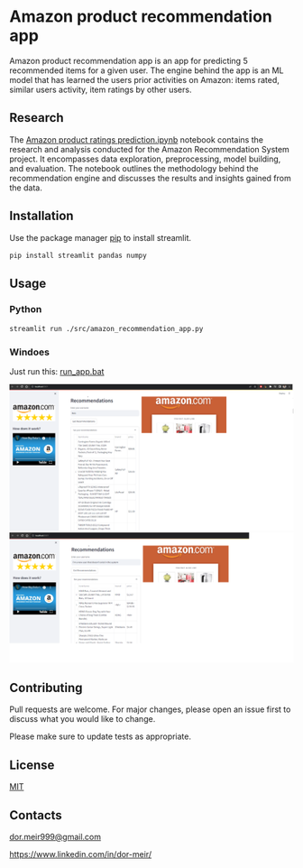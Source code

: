 # Amazon product recommendation app

Amazon product recommendation app is an app for predicting 5 recommended items for a given user. The engine behind the app is an ML model that has learned the users prior activities on Amazon: items rated, similar users activity, item ratings by other users.

## Research

The [Amazon product ratings prediction.ipynb](./Amazon%20product%20ratings%20prediction.ipynb)
notebook contains the research and analysis conducted for the Amazon Recommendation System project. It encompasses data exploration, preprocessing, model building, and evaluation. The notebook outlines the methodology behind the recommendation engine and discusses the results and insights gained from the data.


## Installation

Use the package manager [pip](https://pip.pypa.io/en/stable/) to install streamlit.

```bash
pip install streamlit pandas numpy
```

## Usage

### Python
```bash
streamlit run ./src/amazon_recommendation_app.py
```
### Windoes
Just run this: [run_app.bat](src%2Frun_app.bat)

![img.png](img.png)
![img_1.png](img_1.png)
## Contributing

Pull requests are welcome. For major changes, please open an issue first
to discuss what you would like to change.

Please make sure to update tests as appropriate.

## License

[MIT](https://choosealicense.com/licenses/mit/)

## Contacts

dor.meir999@gmail.com

https://www.linkedin.com/in/dor-meir/